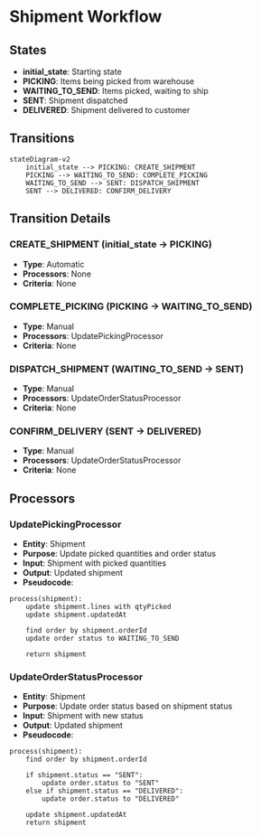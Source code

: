 # Shipment Workflow

## States
- **initial_state**: Starting state
- **PICKING**: Items being picked from warehouse
- **WAITING_TO_SEND**: Items picked, waiting to ship
- **SENT**: Shipment dispatched
- **DELIVERED**: Shipment delivered to customer

## Transitions

```mermaid
stateDiagram-v2
    initial_state --> PICKING: CREATE_SHIPMENT
    PICKING --> WAITING_TO_SEND: COMPLETE_PICKING
    WAITING_TO_SEND --> SENT: DISPATCH_SHIPMENT
    SENT --> DELIVERED: CONFIRM_DELIVERY
```

## Transition Details

### CREATE_SHIPMENT (initial_state → PICKING)
- **Type**: Automatic
- **Processors**: None
- **Criteria**: None

### COMPLETE_PICKING (PICKING → WAITING_TO_SEND)
- **Type**: Manual
- **Processors**: UpdatePickingProcessor
- **Criteria**: None

### DISPATCH_SHIPMENT (WAITING_TO_SEND → SENT)
- **Type**: Manual
- **Processors**: UpdateOrderStatusProcessor
- **Criteria**: None

### CONFIRM_DELIVERY (SENT → DELIVERED)
- **Type**: Manual
- **Processors**: UpdateOrderStatusProcessor
- **Criteria**: None

## Processors

### UpdatePickingProcessor
- **Entity**: Shipment
- **Purpose**: Update picked quantities and order status
- **Input**: Shipment with picked quantities
- **Output**: Updated shipment
- **Pseudocode**:
```
process(shipment):
    update shipment.lines with qtyPicked
    update shipment.updatedAt
    
    find order by shipment.orderId
    update order status to WAITING_TO_SEND
    
    return shipment
```

### UpdateOrderStatusProcessor
- **Entity**: Shipment
- **Purpose**: Update order status based on shipment status
- **Input**: Shipment with new status
- **Output**: Updated shipment
- **Pseudocode**:
```
process(shipment):
    find order by shipment.orderId
    
    if shipment.status == "SENT":
        update order.status to "SENT"
    else if shipment.status == "DELIVERED":
        update order.status to "DELIVERED"
    
    update shipment.updatedAt
    return shipment
```
